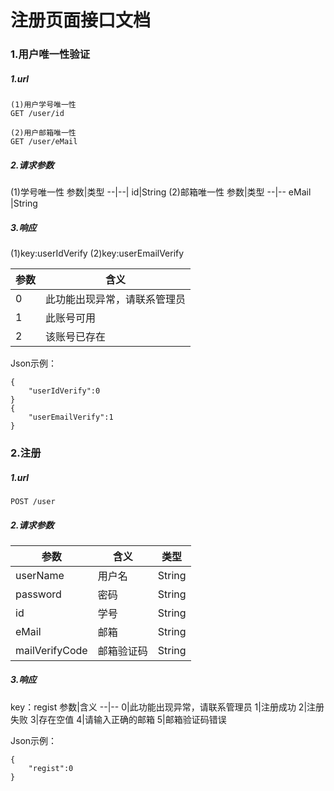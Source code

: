 ﻿# 注册页面接口文档

### 1.用户唯一性验证

##### 1.url

    (1)用户学号唯一性
    GET /user/id
    
    (2)用户邮箱唯一性
    GET /user/eMail

##### 2.请求参数

(1)学号唯一性
   参数|类型
   --|--|
   id|String
(2)邮箱唯一性
   参数|类型
   --|--
 eMail |String

##### 3.响应

(1)key:userIdVerify
(2)key:userEmailVerify

参数|含义
--|--|
0|此功能出现异常，请联系管理员
1|此账号可用
2|该账号已存在

Json示例：

    {
        "userIdVerify":0
    }
    {
        "userEmailVerify":1
    }

### 2.注册

##### 1.url

    POST /user

##### 2.请求参数

参数|含义|类型
--|--|--
userName|用户名|String
password|密码|String
id|学号|String
eMail|邮箱|String
mailVerifyCode|邮箱验证码|String

##### 3.响应
key：regist
参数|含义
--|--
0|此功能出现异常，请联系管理员
1|注册成功
2|注册失败
3|存在空值
4|请输入正确的邮箱
5|邮箱验证码错误

Json示例：

    {
        "regist":0
    }